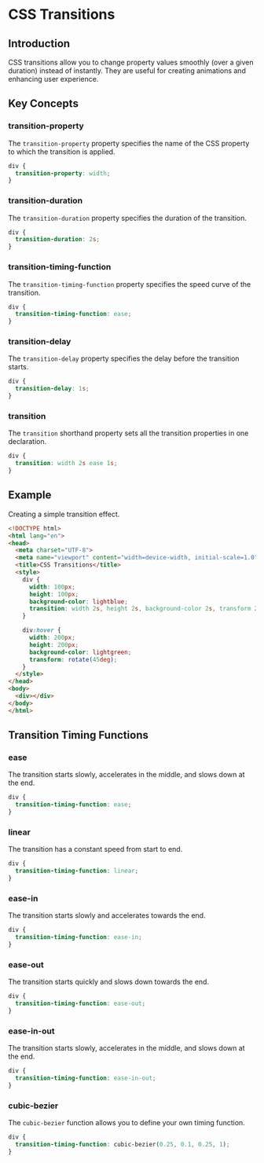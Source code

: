 # CSS Transitions

## Introduction

CSS transitions allow you to change property values smoothly (over a given duration) instead of instantly. They are useful for creating animations and enhancing user experience.

## Key Concepts

### transition-property

The `transition-property` property specifies the name of the CSS property to which the transition is applied.

```css
div {
  transition-property: width;
}
```

### transition-duration

The `transition-duration` property specifies the duration of the transition.

```css
div {
  transition-duration: 2s;
}
```

### transition-timing-function

The `transition-timing-function` property specifies the speed curve of the transition.

```css
div {
  transition-timing-function: ease;
}
```

### transition-delay

The `transition-delay` property specifies the delay before the transition starts.

```css
div {
  transition-delay: 1s;
}
```

### transition

The `transition` shorthand property sets all the transition properties in one declaration.

```css
div {
  transition: width 2s ease 1s;
}
```

## Example

Creating a simple transition effect.

```html
<!DOCTYPE html>
<html lang="en">
<head>
  <meta charset="UTF-8">
  <meta name="viewport" content="width=device-width, initial-scale=1.0">
  <title>CSS Transitions</title>
  <style>
    div {
      width: 100px;
      height: 100px;
      background-color: lightblue;
      transition: width 2s, height 2s, background-color 2s, transform 2s;
    }

    div:hover {
      width: 200px;
      height: 200px;
      background-color: lightgreen;
      transform: rotate(45deg);
    }
  </style>
</head>
<body>
  <div></div>
</body>
</html>
```

## Transition Timing Functions

### ease

The transition starts slowly, accelerates in the middle, and slows down at the end.

```css
div {
  transition-timing-function: ease;
}
```

### linear

The transition has a constant speed from start to end.

```css
div {
  transition-timing-function: linear;
}
```

### ease-in

The transition starts slowly and accelerates towards the end.

```css
div {
  transition-timing-function: ease-in;
}
```

### ease-out

The transition starts quickly and slows down towards the end.

```css
div {
  transition-timing-function: ease-out;
}
```

### ease-in-out

The transition starts slowly, accelerates in the middle, and slows down at the end.

```css
div {
  transition-timing-function: ease-in-out;
}
```

### cubic-bezier

The `cubic-bezier` function allows you to define your own timing function.

```css
div {
  transition-timing-function: cubic-bezier(0.25, 0.1, 0.25, 1);
}
```
